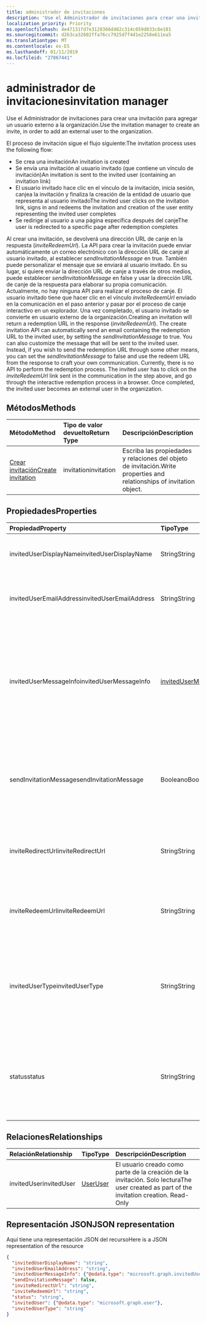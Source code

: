 ```yaml
---
title: administrador de invitaciones
description: 'Use el Administrador de invitaciones para crear una invitación para agregar un usuario externo a la organización. '
localization_priority: Priority
ms.openlocfilehash: 4e47131fd7e3128366d482c314c059d833c8e101
ms.sourcegitcommit: d2b3ca32602ffa76cc7925d7f4d1e2258e611ea5
ms.translationtype: MT
ms.contentlocale: es-ES
ms.lasthandoff: 01/11/2019
ms.locfileid: "27867441"
---
```

# <a name="invitation-manager"></a><span data-ttu-id="a71ea-103">administrador de invitaciones</span><span class="sxs-lookup"><span data-stu-id="a71ea-103">invitation manager</span></span>

<span data-ttu-id="a71ea-104">Use el Administrador de invitaciones para crear una invitación para agregar un usuario externo a la organización.</span><span class="sxs-lookup"><span data-stu-id="a71ea-104">Use the invitation manager to create an invite, in order to add an external user to the organization.</span></span> 

<span data-ttu-id="a71ea-105">El proceso de invitación sigue el flujo siguiente:</span><span class="sxs-lookup"><span data-stu-id="a71ea-105">The invitation process uses the following flow:</span></span>

* <span data-ttu-id="a71ea-106">Se crea una invitación</span><span class="sxs-lookup"><span data-stu-id="a71ea-106">An invitation is created</span></span>
* <span data-ttu-id="a71ea-107">Se envía una invitación al usuario invitado (que contiene un vínculo de invitación)</span><span class="sxs-lookup"><span data-stu-id="a71ea-107">An invitation is sent to the invited user (containing an invitation link)</span></span>
* <span data-ttu-id="a71ea-108">El usuario invitado hace clic en el vínculo de la invitación, inicia sesión, canjea la invitación y finaliza la creación de la entidad de usuario que representa al usuario invitado</span><span class="sxs-lookup"><span data-stu-id="a71ea-108">The invited user clicks on the invitation link, signs in and redeems the invitation and creation of the user entity representing the invited user completes</span></span>
* <span data-ttu-id="a71ea-109">Se redirige al usuario a una página específica después del canje</span><span class="sxs-lookup"><span data-stu-id="a71ea-109">The user is redirected to a specific page after redemption completes</span></span>

<span data-ttu-id="a71ea-p101">Al crear una invitación, se devolverá una dirección URL de canje en la respuesta (*inviteRedeemUrl*). La API para crear la invitación puede enviar automáticamente un correo electrónico con la dirección URL de canje al usuario invitado, al establecer *sendInvitationMessage* en true. También puede personalizar el mensaje que se enviará al usuario invitado. En su lugar, si quiere enviar la dirección URL de canje a través de otros medios, puede establecer *sendInvitationMessage* en false y usar la dirección URL de canje de la respuesta para elaborar su propia comunicación. Actualmente, no hay ninguna API para realizar el proceso de canje. El usuario invitado tiene que hacer clic en el vínculo *inviteRedeemUrl* enviado en la comunicación en el paso anterior y pasar por el proceso de canje interactivo en un explorador. Una vez completado, el usuario invitado se convierte en usuario externo de la organización.</span><span class="sxs-lookup"><span data-stu-id="a71ea-p101">Creating an invitation will return a redemption URL in the response (*inviteRedeemUrl*). The create invitation API can automatically send an email containing the redemption URL to the invited user, by setting the *sendInvitationMessage* to true. You can also customize the message that will be sent to the invited user. Instead, if you wish to send the redemption URL through some other means, you can set the *sendInvitationMessage* to false and use the redeem URL from the response to craft your own communication. Currently, there is no API to perform the redemption process. The invited user has to click on the *inviteRedeemUrl* link sent in the communication in the step above, and go through the interactive redemption process in a browser. Once completed, the invited user becomes an external user in the organization.</span></span>


## <a name="methods"></a><span data-ttu-id="a71ea-117">Métodos</span><span class="sxs-lookup"><span data-stu-id="a71ea-117">Methods</span></span>
| <span data-ttu-id="a71ea-118">Método</span><span class="sxs-lookup"><span data-stu-id="a71ea-118">Method</span></span>       | <span data-ttu-id="a71ea-119">Tipo de valor devuelto</span><span class="sxs-lookup"><span data-stu-id="a71ea-119">Return Type</span></span>  |<span data-ttu-id="a71ea-120">Descripción</span><span class="sxs-lookup"><span data-stu-id="a71ea-120">Description</span></span>|
|:---------------|:--------|:----------|
|[<span data-ttu-id="a71ea-121">Crear invitación</span><span class="sxs-lookup"><span data-stu-id="a71ea-121">Create invitation</span></span>](../api/invitation-post.md) | <span data-ttu-id="a71ea-122">invitation</span><span class="sxs-lookup"><span data-stu-id="a71ea-122">invitation</span></span> | <span data-ttu-id="a71ea-123">Escriba las propiedades y relaciones del objeto de invitación.</span><span class="sxs-lookup"><span data-stu-id="a71ea-123">Write properties and relationships of invitation object.</span></span>|

## <a name="properties"></a><span data-ttu-id="a71ea-124">Propiedades</span><span class="sxs-lookup"><span data-stu-id="a71ea-124">Properties</span></span>
| <span data-ttu-id="a71ea-125">Propiedad</span><span class="sxs-lookup"><span data-stu-id="a71ea-125">Property</span></span>     | <span data-ttu-id="a71ea-126">Tipo</span><span class="sxs-lookup"><span data-stu-id="a71ea-126">Type</span></span>   |<span data-ttu-id="a71ea-127">Descripción</span><span class="sxs-lookup"><span data-stu-id="a71ea-127">Description</span></span>|
|:---------------|:--------|:----------|
|<span data-ttu-id="a71ea-128">invitedUserDisplayName</span><span class="sxs-lookup"><span data-stu-id="a71ea-128">invitedUserDisplayName</span></span>|<span data-ttu-id="a71ea-129">String</span><span class="sxs-lookup"><span data-stu-id="a71ea-129">String</span></span>|<span data-ttu-id="a71ea-130">Nombre para mostrar del usuario al que se invita.</span><span class="sxs-lookup"><span data-stu-id="a71ea-130">The display name of the user being invited.</span></span>|
|<span data-ttu-id="a71ea-131">invitedUserEmailAddress</span><span class="sxs-lookup"><span data-stu-id="a71ea-131">invitedUserEmailAddress</span></span>|<span data-ttu-id="a71ea-132">String</span><span class="sxs-lookup"><span data-stu-id="a71ea-132">String</span></span>|<span data-ttu-id="a71ea-p102">Dirección de correo electrónico del usuario al que se invita. Necesario.</span><span class="sxs-lookup"><span data-stu-id="a71ea-p102">The email address of the user being invited. Required.</span></span>|
|<span data-ttu-id="a71ea-135">invitedUserMessageInfo</span><span class="sxs-lookup"><span data-stu-id="a71ea-135">invitedUserMessageInfo</span></span>|[<span data-ttu-id="a71ea-136">invitedUserMessageInfo</span><span class="sxs-lookup"><span data-stu-id="a71ea-136">invitedUserMessageInfo</span></span>](invitedusermessageinfo.md)|<span data-ttu-id="a71ea-137">Configuración adicional para el mensaje que se envía al usuario invitado, incluidos la personalización del texto del mensaje, el idioma y la lista de destinatarios CC.</span><span class="sxs-lookup"><span data-stu-id="a71ea-137">Additional configuration for the message being sent to the invited user, including customizing message text, language and cc recipient list.</span></span>|
|<span data-ttu-id="a71ea-138">sendInvitationMessage</span><span class="sxs-lookup"><span data-stu-id="a71ea-138">sendInvitationMessage</span></span>|<span data-ttu-id="a71ea-139">Booleano</span><span class="sxs-lookup"><span data-stu-id="a71ea-139">Boolean</span></span>|<span data-ttu-id="a71ea-p103">Indica si se debe enviar un correo electrónico al usuario al que se invita o no. El valor predeterminado es false.</span><span class="sxs-lookup"><span data-stu-id="a71ea-p103">Indicates whether an email should be sent to the user being invited or not. The default is false.</span></span>|
|<span data-ttu-id="a71ea-142">inviteRedirectUrl</span><span class="sxs-lookup"><span data-stu-id="a71ea-142">inviteRedirectUrl</span></span>|<span data-ttu-id="a71ea-143">String</span><span class="sxs-lookup"><span data-stu-id="a71ea-143">String</span></span>|<span data-ttu-id="a71ea-p104">La dirección URL a la que se redirigirá al usuario una vez que se canjee la invitación. Necesario.</span><span class="sxs-lookup"><span data-stu-id="a71ea-p104">The URL user should be redirected to once the invitation is redeemed. Required.</span></span>|
|<span data-ttu-id="a71ea-146">inviteRedeemUrl</span><span class="sxs-lookup"><span data-stu-id="a71ea-146">inviteRedeemUrl</span></span>|<span data-ttu-id="a71ea-147">String</span><span class="sxs-lookup"><span data-stu-id="a71ea-147">String</span></span>|<span data-ttu-id="a71ea-p105">La dirección URL que puede usar el usuario para canjear su invitación. Solo lectura</span><span class="sxs-lookup"><span data-stu-id="a71ea-p105">The URL user can use to redeem his invitation. Read-Only</span></span>|
|<span data-ttu-id="a71ea-150">invitedUserType</span><span class="sxs-lookup"><span data-stu-id="a71ea-150">invitedUserType</span></span>|<span data-ttu-id="a71ea-151">String</span><span class="sxs-lookup"><span data-stu-id="a71ea-151">String</span></span>|<span data-ttu-id="a71ea-152">userType del usuario al que se invita.</span><span class="sxs-lookup"><span data-stu-id="a71ea-152">The userType of the user being invited.</span></span> <span data-ttu-id="a71ea-153">El valor predeterminado es Guest.</span><span class="sxs-lookup"><span data-stu-id="a71ea-153">By default, this is Guest.</span></span> <span data-ttu-id="a71ea-154">Puede invitar como Member si es administrador de una empresa.</span><span class="sxs-lookup"><span data-stu-id="a71ea-154">You can invite as Member if you are a company administrator.</span></span> |
|<span data-ttu-id="a71ea-155">status</span><span class="sxs-lookup"><span data-stu-id="a71ea-155">status</span></span>|<span data-ttu-id="a71ea-156">String</span><span class="sxs-lookup"><span data-stu-id="a71ea-156">String</span></span>|<span data-ttu-id="a71ea-p107">El estado de la invitación. Valores posibles: PendingAcceptance, Completed, InProgress y Error</span><span class="sxs-lookup"><span data-stu-id="a71ea-p107">The status of the invitation. Possible values: PendingAcceptance, Completed, InProgress, and Error</span></span>|

## <a name="relationships"></a><span data-ttu-id="a71ea-159">Relaciones</span><span class="sxs-lookup"><span data-stu-id="a71ea-159">Relationships</span></span>
| <span data-ttu-id="a71ea-160">Relación</span><span class="sxs-lookup"><span data-stu-id="a71ea-160">Relationship</span></span> | <span data-ttu-id="a71ea-161">Tipo</span><span class="sxs-lookup"><span data-stu-id="a71ea-161">Type</span></span>   |<span data-ttu-id="a71ea-162">Descripción</span><span class="sxs-lookup"><span data-stu-id="a71ea-162">Description</span></span>|
|:---------------|:--------|:----------|
|<span data-ttu-id="a71ea-163">invitedUser</span><span class="sxs-lookup"><span data-stu-id="a71ea-163">invitedUser</span></span>|[<span data-ttu-id="a71ea-164">User</span><span class="sxs-lookup"><span data-stu-id="a71ea-164">User</span></span>](user.md)|<span data-ttu-id="a71ea-p108">El usuario creado como parte de la creación de la invitación. Solo lectura</span><span class="sxs-lookup"><span data-stu-id="a71ea-p108">The user created as part of the invitation creation. Read-Only</span></span>|

## <a name="json-representation"></a><span data-ttu-id="a71ea-167">Representación JSON</span><span class="sxs-lookup"><span data-stu-id="a71ea-167">JSON representation</span></span>
<span data-ttu-id="a71ea-168">Aquí tiene una representación JSON del recurso</span><span class="sxs-lookup"><span data-stu-id="a71ea-168">Here is a JSON representation of the resource</span></span>

<!-- { "blockType": "resource", "baseType": "microsoft.graph.entity", "@odata.type": "microsoft.graph.invitation" } -->
```json
{
  "invitedUserDisplayName": "string",
  "invitedUserEmailAddress": "string",
  "invitedUserMessageInfo": {"@odata.type": "microsoft.graph.invitedUserMessageInfo"},
  "sendInvitationMessage": false,
  "inviteRedirectUrl": "string",
  "inviteRedeemUrl": "string",
  "status": "string",
  "invitedUser": {"@odata.type": "microsoft.graph.user"},
  "invitedUserType": "string"
}
```


<!-- uuid: 8fcb5dbc-d5aa-4681-8e31-b001d5168d79
2016-22-25 14:57:30 UTC -->
<!-- {
  "type": "#page.annotation",
  "description": "invitation resource",
  "keywords": "",
  "section": "documentation",
  "tocPath": ""
}-->
